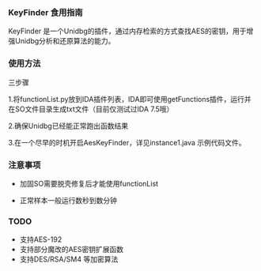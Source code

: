 ### KeyFinder 食用指南

KeyFinder 是一个Unidbg的插件，通过内存检索的方式查找AES的密钥，用于增强Unidbg分析和还原算法的能力。



### 使用方法

三步骤

1.将functionList.py放到IDA插件列表，IDA即可使用getFunctions插件，运行并在SO文件目录生成txt文件（目前仅测试过IDA 7.5哦）

2.确保Unidbg已经能正常跑出函数结果

3.在一个尽早的时机开启AesKeyFinder，详见instance1.java 示例代码文件。



### 注意事项

- 加固SO需要脱壳修复后才能使用functionList

- 正常样本一般运行数秒到数分钟

  

### TODO

- 支持AES-192
- 支持部分魔改的AES密钥扩展函数
- 支持DES/RSA/SM4 等加密算法

